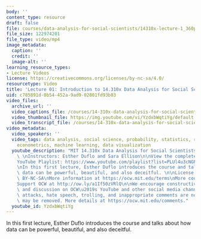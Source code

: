 ```yaml
---
body: ''
content_type: resource
draft: false
file: courses/data-analysis-for-social-scientists/14310x-lecture-1_360p_16_9.mp4
file_size: 122974201
file_type: video/mp4
image_metadata:
  caption: ''
  credit: ''
  image-alt: ''
learning_resource_types:
- Lecture Videos
license: https://creativecommons.org/licenses/by-nc-sa/4.0/
resourcetype: Video
title: 'Lecture 01: Introduction to 14.310x Data Analysis for Social Scientists'
uid: c785891d-0b54-452a-9ad9-02801fd93b83
video_files:
  archive_url: ''
  video_captions_file: /courses/14-310x-data-analysis-for-social-scientists-spring-2023/1ssraL2tY8lXkcOElwGxnePvf-ZTGpEZ-_transcript.webvtt
  video_thumbnail_file: https://img.youtube.com/vi/YzdxbWqtiYg/default.jpg
  video_transcript_file: /courses/14-310x-data-analysis-for-social-scientists-spring-2023/1ssraL2tY8lXkcOElwGxnePvf-ZTGpEZ-_transcript.pdf
video_metadata:
  video_speakers: ''
  video_tags: data analysis, social science, probability, statistics, regression,
    econometrics, machine learning, data visualization
  youtube_description: "MIT 14.310x Data Analysis for Social Scientists, Spring 2023\
    \ \nInstructors: Esther Duflo and Sara Ellison\n\nView the complete course: https://ocw.mit.edu/courses/14-310x-data-analysis-for-social-scientists-spring-2023\n\
    YouTube Playlist: https://www.youtube.com/playlist?list=PLUl4u3cNGP61ATaGTFcSp7bhogloD2wHP\n\
    \nIn this first lecture, Esther Duflo introduces the course and talks about how\
    \ data can be powerful, beautiful, and also deceitful. \n\nLicense: Creative Commons\
    \ BY-NC-SA\nMore information at https://ocw.mit.edu/terms\nMore courses at https://ocw.mit.edu\n\
    Support OCW at http://ow.ly/a1If50zVRlQ\n\nWe encourage constructive comments\
    \ and discussion on OCW\u2019s YouTube and other social media channels. Personal\
    \ attacks, hate speech, trolling, and inappropriate comments are not allowed and\
    \ may be removed. More details at https://ocw.mit.edu/comments."
  youtube_id: YzdxbWqtiYg
---
```

In this first lecture, Esther Duflo introduces the course and talks about how data can be powerful, beautiful, and also deceitful.